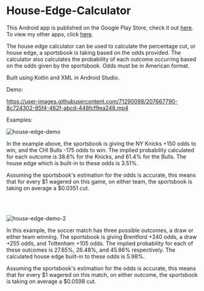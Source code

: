 # House-Edge-Calculator

This Android app is published on the Google Play Store, check it out [here](https://play.google.com/store/apps/details?id=com.odds.bet). To view my other apps, click [here](https://play.google.com/store/apps/developer?id=David+Hudson+Apps).

The house edge calculator can be used to calculate the percentage cut, or house edge, a sportsbook is taking based on the odds provided. The calculator also calculates the probability of each outcome occurring based on the odds given by the sportsbook. Odds must be in American format.

Built using Kotlin and XML in Android Studio.


Demo:

https://user-images.githubusercontent.com/71290098/207667790-8c724302-85f4-462f-abcd-448fcf9ea248.mp4

Examples:

![house-edge-demo](https://user-images.githubusercontent.com/71290098/207718410-8ced4a11-467d-4ac8-8a63-6f73901aeabd.png)

In the example above, the sportsbook is giving the NY Knicks +150 odds to win, and the CHI Bulls -175 odds to win. The implied probability calculated for each outcome is 38.6% for the Knicks, and 61.4% for the Bulls. The house edge which is built-in to these odds is 3.51%.

Assuming the sportsbook's estimation for the odds is accurate, this means that for every $1 wagered on this game, on either team, the sportsbook is taking on average a $0.0351 cut.

<br><br>

![house-edge-demo-2](https://user-images.githubusercontent.com/71290098/207719459-a87b46a7-43df-4b4a-ba3a-4d3d84a27ee0.png)

In this example, the soccer match has three possible outcomes, a draw or either team winning. The sportsbook is giving Brentford +240 odds, a draw +255 odds, and Tottenham +105 odds. The implied probability for each of these outcomes is 27.65%, 26.48%, and 45.86% respectively. The calculated house edge built-in to these odds is 5.98%.

Assuming the sportsbook's estimation for the odds is accurate, this means that for every $1 wagered on this match, on either outcome, the sportsbook is taking on average a $0.0598 cut.
